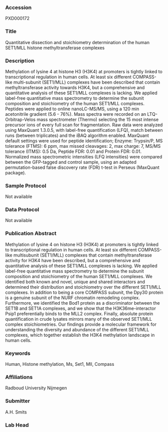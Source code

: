 ### Accession
PXD000172

### Title
Quantitative dissection and stoichiometry determination of the human SET1/MLL histone methyltransferase complexes

### Description
Methylation of lysine 4 at histone H3 (H3K4) at promoters is tightly linked to transcriptional regulation in human cells. At least six different COMPASS-like multi-subunit (SET1/MLL) complexes have been described that contain methyltransferase activity towards H3K4, but a comprehensive and quantitative analysis of these SET1/MLL complexes is lacking. We applied label-free quantitative mass spectrometry to determine the subunit composition and stoichiometry of the human SET1/MLL complexes. Peptides were applied to online nanoLC-MS/MS, using a 120 min acetonitrile gradient (5.6 - 76%). Mass spectra were recorded on an LTQ-Orbitrap-Velos mass spectrometer (Thermo) selecting the 15 most intense precursor ions of every full scan for fragmentation. Raw data were analyzed using MaxQuant 1.3.0.5, with label-free quantification (LFQ), match between runs (between triplicates) and the iBAQ algorithm enabled. MaxQuant default settings were used for peptide identification; Enzyme: Trypsin/P, MS tolerance (FTMS): 6 ppm, max missed cleavages: 2, max charge: 7, MS/MS tolerance (ITMS): 0.5 Da, Peptide FDR: 0.01 and Protein FDR: 0.01. Normalized mass spectrometric intensities (LFQ intensities) were compared between the GFP-tagged and control sample, using an adapted permutation-based false discovery rate (FDR) t-test in Perseus (MaxQuant package).

### Sample Protocol
Not available

### Data Protocol
Not available

### Publication Abstract
Methylation of lysine 4 on histone H3 (H3K4) at promoters is tightly linked to transcriptional regulation in human cells. At least six different COMPASS-like multisubunit (SET1/MLL) complexes that contain methyltransferase activity for H3K4 have been described, but a comprehensive and quantitative analysis of these SET1/MLL complexes is lacking. We applied label-free quantitative mass spectrometry to determine the subunit composition and stoichiometry of the human SET1/MLL complexes. We identified both known and novel, unique and shared interactors and determined their distribution and stoichiometry over the different SET1/MLL complexes. In addition to being a core COMPASS subunit, the Dpy30 protein is a genuine subunit of the NURF chromatin remodeling complex. Furthermore, we identified the Bod1 protein as a discriminator between the SET1B and SET1A complexes, and we show that the H3K36me-interactor Psip1 preferentially binds to the MLL2 complex. Finally, absolute protein quantification in crude lysates mirrors many of the observed SET1/MLL complex stoichiometries. Our findings provide a molecular framework for understanding the diversity and abundance of the different SET1/MLL complexes, which together establish the H3K4 methylation landscape in human cells.

### Keywords
Human, Histone methylation, Ms, Set1, Mll, Compass

### Affiliations
Radboud University Nijmegen

### Submitter
A.H. Smits

### Lab Head


